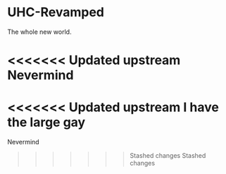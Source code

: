 # UHC-Revamped
The whole new world.

<<<<<<< Updated upstream
Nevermind
=======
<<<<<<< Updated upstream
I have the large gay
=======
Nevermind
>>>>>>> Stashed changes
>>>>>>> Stashed changes
